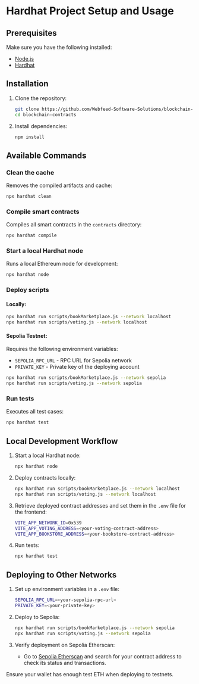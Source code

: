 # Hardhat Project Setup and Usage

## Prerequisites

Make sure you have the following installed:

- [Node.js](https://nodejs.org/)
- [Hardhat](https://hardhat.org/)

## Installation

1. Clone the repository:
   ```sh
   git clone https://github.com/Webfeed-Software-Solutions/blockchain-contracts.git
   cd blockchain-contracts
   ```
2. Install dependencies:
   ```sh
   npm install
   ```

## Available Commands

### Clean the cache

Removes the compiled artifacts and cache:

```sh
npx hardhat clean
```

### Compile smart contracts

Compiles all smart contracts in the `contracts` directory:

```sh
npx hardhat compile
```

### Start a local Hardhat node

Runs a local Ethereum node for development:

```sh
npx hardhat node
```

### Deploy scripts

#### Locally:

```sh
npx hardhat run scripts/bookMarketplace.js --network localhost
npx hardhat run scripts/voting.js --network localhost
```

#### Sepolia Testnet:

Requires the following environment variables:

- `SEPOLIA_RPC_URL` - RPC URL for Sepolia network
- `PRIVATE_KEY` - Private key of the deploying account

```sh
npx hardhat run scripts/bookMarketplace.js --network sepolia
npx hardhat run scripts/voting.js --network sepolia
```

### Run tests

Executes all test cases:

```sh
npx hardhat test
```

## Local Development Workflow

1. Start a local Hardhat node:
   ```sh
   npx hardhat node
   ```
2. Deploy contracts locally:
   ```sh
   npx hardhat run scripts/bookMarketplace.js --network localhost
   npx hardhat run scripts/voting.js --network localhost
   ```
3. Retrieve deployed contract addresses and set them in the `.env` file for the frontend:
   ```sh
   VITE_APP_NETWORK_ID=0x539
   VITE_APP_VOTING_ADDRESS=<your-voting-contract-address>
   VITE_APP_BOOKSTORE_ADDRESS=<your-bookstore-contract-address>
   ```
4. Run tests:
   ```sh
   npx hardhat test
   ```

## Deploying to Other Networks

1. Set up environment variables in a `.env` file:
   ```sh
   SEPOLIA_RPC_URL=<your-sepolia-rpc-url>
   PRIVATE_KEY=<your-private-key>
   ```
2. Deploy to Sepolia:

   ```sh
   npx hardhat run scripts/bookMarketplace.js --network sepolia
   npx hardhat run scripts/voting.js --network sepolia
   ```

3. Verify deployment on Sepolia Etherscan:
   - Go to [Sepolia Etherscan](https://sepolia.etherscan.io/) and search for your contract address to check its status and transactions.

Ensure your wallet has enough test ETH when deploying to testnets.
